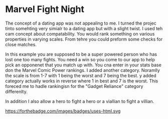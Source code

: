 # Marvel Fight Night

The concept of a dating app was not appealing to me. I turned the projec tinto somehting very simialr to a dating app but with a slight twist. I used teh cam concept about compatability. You would rank something on various properties in varying scales. From tehre you could preform some checks for close matches. 

In this example you are supposed to be a super powered person who has lost one too many fights. You need a win so you come to our app to help pick an opponenet that you match up with. You cna enter in your stats base don the Marvel Comic Power rankings. I added another category. Noramlly the scale is from 1-7 with 1 being the worst and 7 being the best. y added category actually works in reverse where 1 in best and 7 is the worst. This foreced me to hadle rankingisn for the "Gadget Reliance" category differenlty. 

In addition I also allow a hero to fight a hero or a viallian to fight a villian. 

https://forthebadge.com/images/badges/uses-html.svg
